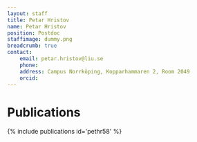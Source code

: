 ```yaml
---
layout: staff
title: Petar Hristov
name: Petar Hristov
position: Postdoc
staffimage: dummy.png
breadcrumb: true
contact:
    email: petar.hristov@liu.se
    phone: 
    address: Campus Norrköping, Kopparhammaren 2, Room 2049
    orcid:
---
```


# Publications
{% include publications id='pethr58' %}
